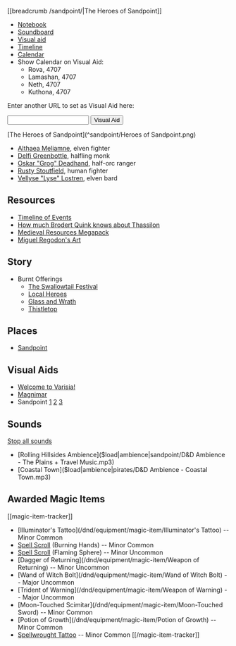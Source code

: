 [[breadcrumb /sandpoint/|The Heroes of Sandpoint]]

<script type="module">
    import {init_links, init_visual_aid} from "/static/js/common/visual_aid_backend.js";
    init_links();
    init_visual_aid();
</script>

* [Notebook]()
* [Soundboard]()
* [Visual aid](/visual_aid)
* [Timeline]()
* [Calendar](/sandpoint/calendar)
* Show Calendar on Visual Aid:
  * <span class="visual-aid-link" title="iframe|/sandpoint/calendar#monthly-calendar-4707-9">Rova, 4707</span>
  * <span class="visual-aid-link" title="iframe|/sandpoint/calendar#monthly-calendar-4707-10">Lamashan, 4707</span>
  * <span class="visual-aid-link" title="iframe|/sandpoint/calendar#monthly-calendar-4707-11">Neth, 4707</span>
  * <span class="visual-aid-link" title="iframe|/sandpoint/calendar#monthly-calendar-4707-12">Kuthona, 4707</span>

Enter another URL to set as Visual Aid here:

<input type="text" id="custom_visual_aid_url"> <button id="custom_visual_aid_button">Visual Aid</button>

[The Heroes of Sandpoint](^sandpoint/Heroes of Sandpoint.png)

* [Althaea Meliamne](^sandpoint/Althaea.png), elven fighter
* [Delfi Greenbottle](^sandpoint/Delfi.png), halfling monk
* [Oskar "Grog" Deadhand](^sandpoint/Oskar.png), half-orc ranger
* [Rusty Stoutfield](^sandpoint/Rusty.png), human fighter
* [Vellyse "Lyse" Lostren](^sandpoint/Lyse.png), elven bard

## Resources

* [Timeline of Events](https://rise-of-the-runelords-rphaven.obsidianportal.com/wikis/timeline-of-events)
* [How much Brodert Quink knows about Thassilon](https://paizo.com/threads/rzs2q8vo?How-much-of-Thassilons-history-and)
* [Medieval Resources Megapack](https://assetstore.unity.com/packages/3d/environments/fantasy/medieval-mega-pack-volume-2-208408)
* [Miguel Regodon's Art](http://miguelregodon.blogspot.com/)

## Story

* Burnt Offerings
  * [The Swallowtail Festival]()
  * [Local Heroes]()
  * [Glass and Wrath]()
  * [Thistletop]()

## Places

* [Sandpoint]()

## Visual Aids

* [Welcome to Varisia!](^sandpoint/varisia.jpg)
* [Magnimar](^sandpoint/magnimar2.jpg)
* Sandpoint [1](^sandpoint/sandpoint1.jpg) [2](^sandpoint/sandpoint2.jpg) [3](^sandpoint/sandpoint3.jpg) 

## Sounds

[Stop all sounds]($stop|all|none)

* [Rolling Hillsides Ambience]($load|ambience|sandpoint/D&D Ambience - The Plains + Travel Music.mp3)
* [Coastal Town]($load|ambience|pirates/D&D Ambience - Coastal Town.mp3)

## Awarded Magic Items

[[magic-item-tracker]]
* [Illuminator's Tattoo](/dnd/equipment/magic-item/Illuminator's Tattoo) -- Minor Common
* [Spell Scroll](/dnd/equipment/magic-item/spell-scroll-1st-level) (Burning Hands) -- Minor Common
* [Spell Scroll](/dnd/equipment/magic-item/spell-scroll-2nd-level) (Flaming Sphere) -- Minor Uncommon
* [Dagger of Returning](/dnd/equipment/magic-item/Weapon of Returning) -- Minor Uncommon
* [Wand of Witch Bolt](/dnd/equipment/magic-item/Wand of Witch Bolt) -- Major Uncommon
* [Trident of Warning](/dnd/equipment/magic-item/Weapon of Warning) -- Major Uncommon
* [Moon-Touched Scimitar](/dnd/equipment/magic-item/Moon-Touched Sword) -- Minor Common
* [Potion of Growth](/dnd/equipment/magic-item/Potion of Growth) -- Minor Common
* [Spellwrought Tattoo](/dnd/equipment/magic-item/spellwrought-tattoo-2nd-level) -- Minor Common
[[/magic-item-tracker]]
